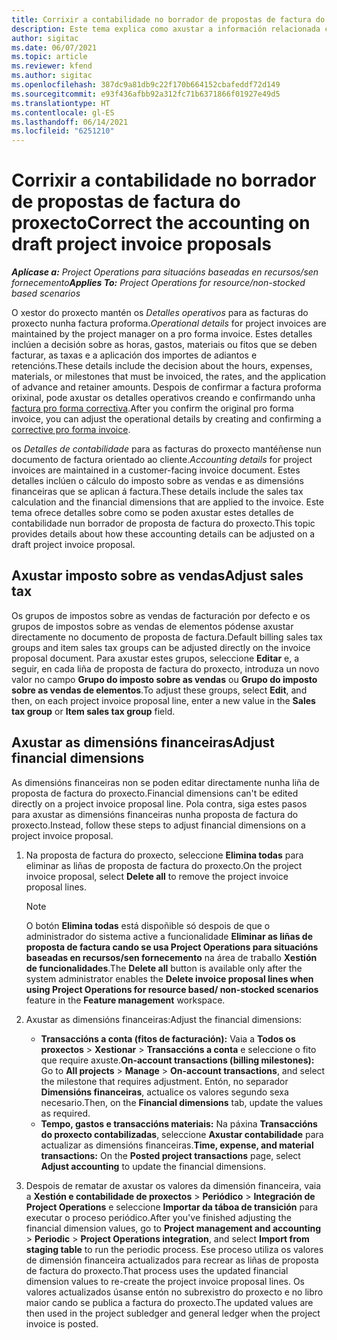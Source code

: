 ```yaml
---
title: Corrixir a contabilidade no borrador de propostas de factura do proxecto
description: Este tema explica como axustar a información relacionada coa contabilidade nun borrador de proposta de factura.
author: sigitac
ms.date: 06/07/2021
ms.topic: article
ms.reviewer: kfend
ms.author: sigitac
ms.openlocfilehash: 387dc9a81db9c22f170b664152cbafeddf72d149
ms.sourcegitcommit: e93f436afbb92a312fc71b6371866f01927e49d5
ms.translationtype: HT
ms.contentlocale: gl-ES
ms.lasthandoff: 06/14/2021
ms.locfileid: "6251210"
---
```

# <a name="correct-the-accounting-on-draft-project-invoice-proposals"></a><span data-ttu-id="74faf-103">Corrixir a contabilidade no borrador de propostas de factura do proxecto</span><span class="sxs-lookup"><span data-stu-id="74faf-103">Correct the accounting on draft project invoice proposals</span></span>

<span data-ttu-id="74faf-104">_**Aplícase a:** Project Operations para situacións baseadas en recursos/sen fornecemento_</span><span class="sxs-lookup"><span data-stu-id="74faf-104">_**Applies To:** Project Operations for resource/non-stocked based scenarios_</span></span>

<span data-ttu-id="74faf-105">O xestor do proxecto mantén os *Detalles operativos* para as facturas do proxecto nunha factura proforma.</span><span class="sxs-lookup"><span data-stu-id="74faf-105">*Operational details* for project invoices are maintained by the project manager on a pro forma invoice.</span></span> <span data-ttu-id="74faf-106">Estes detalles inclúen a decisión sobre as horas, gastos, materiais ou fitos que se deben facturar, as taxas e a aplicación dos importes de adiantos e retencións.</span><span class="sxs-lookup"><span data-stu-id="74faf-106">These details include the decision about the hours, expenses, materials, or milestones that must be invoiced, the rates, and the application of advance and retainer amounts.</span></span> <span data-ttu-id="74faf-107">Despois de confirmar a factura proforma orixinal, pode axustar os detalles operativos creando e confirmando unha [factura pro forma correctiva](../proforma-invoicing/corrective-invoices.md).</span><span class="sxs-lookup"><span data-stu-id="74faf-107">After you confirm the original pro forma invoice, you can adjust the operational details by creating and confirming a [corrective pro forma invoice](../proforma-invoicing/corrective-invoices.md).</span></span>

<span data-ttu-id="74faf-108">os *Detalles de contabilidade* para as facturas do proxecto mantéñense nun documento de factura orientado ao cliente.</span><span class="sxs-lookup"><span data-stu-id="74faf-108">*Accounting details* for project invoices are maintained in a customer-facing invoice document.</span></span> <span data-ttu-id="74faf-109">Estes detalles inclúen o cálculo do imposto sobre as vendas e as dimensións financeiras que se aplican á factura.</span><span class="sxs-lookup"><span data-stu-id="74faf-109">These details include the sales tax calculation and the financial dimensions that are applied to the invoice.</span></span> <span data-ttu-id="74faf-110">Este tema ofrece detalles sobre como se poden axustar estes detalles de contabilidade nun borrador de proposta de factura do proxecto.</span><span class="sxs-lookup"><span data-stu-id="74faf-110">This topic provides details about how these accounting details can be adjusted on a draft project invoice proposal.</span></span>

## <a name="adjust-sales-tax"></a><span data-ttu-id="74faf-111">Axustar imposto sobre as vendas</span><span class="sxs-lookup"><span data-stu-id="74faf-111">Adjust sales tax</span></span>

<span data-ttu-id="74faf-112">Os grupos de impostos sobre as vendas de facturación por defecto e os grupos de impostos sobre as vendas de elementos pódense axustar directamente no documento de proposta de factura.</span><span class="sxs-lookup"><span data-stu-id="74faf-112">Default billing sales tax groups and item sales tax groups can be adjusted directly on the invoice proposal document.</span></span> <span data-ttu-id="74faf-113">Para axustar estes grupos, seleccione **Editar** e, a seguir, en cada liña de proposta de factura do proxecto, introduza un novo valor no campo **Grupo do imposto sobre as vendas** ou **Grupo do imposto sobre as vendas de elementos**.</span><span class="sxs-lookup"><span data-stu-id="74faf-113">To adjust these groups, select **Edit**, and then, on each project invoice proposal line, enter a new value in the **Sales tax group** or **Item sales tax group** field.</span></span>

## <a name="adjust-financial-dimensions"></a><span data-ttu-id="74faf-114">Axustar as dimensións financeiras</span><span class="sxs-lookup"><span data-stu-id="74faf-114">Adjust financial dimensions</span></span>

<span data-ttu-id="74faf-115">As dimensións financeiras non se poden editar directamente nunha liña de proposta de factura do proxecto.</span><span class="sxs-lookup"><span data-stu-id="74faf-115">Financial dimensions can't be edited directly on a project invoice proposal line.</span></span> <span data-ttu-id="74faf-116">Pola contra, siga estes pasos para axustar as dimensións financeiras nunha proposta de factura do proxecto.</span><span class="sxs-lookup"><span data-stu-id="74faf-116">Instead, follow these steps to adjust financial dimensions on a project invoice proposal.</span></span>

1. <span data-ttu-id="74faf-117">Na proposta de factura do proxecto, seleccione **Elimina todas** para eliminar as liñas de proposta de factura do proxecto.</span><span class="sxs-lookup"><span data-stu-id="74faf-117">On the project invoice proposal, select **Delete all** to remove the project invoice proposal lines.</span></span>

    > [!NOTE]
    > <span data-ttu-id="74faf-118">O botón **Elimina todas** está dispoñible só despois de que o administrador do sistema active a funcionalidade **Eliminar as liñas de proposta de factura cando se usa Project Operations para situacións baseadas en recursos/sen fornecemento** na área de traballo **Xestión de funcionalidades**.</span><span class="sxs-lookup"><span data-stu-id="74faf-118">The **Delete all** button is available only after the system administrator enables the **Delete invoice proposal lines when using Project Operations for resource based/ non-stocked scenarios** feature in the **Feature management** workspace.</span></span>

2. <span data-ttu-id="74faf-119">Axustar as dimensións financeiras:</span><span class="sxs-lookup"><span data-stu-id="74faf-119">Adjust the financial dimensions:</span></span>

    - <span data-ttu-id="74faf-120">**Transaccións a conta (fitos de facturación):** Vaia a **Todos os proxectos** \> **Xestionar** \> **Transaccións a conta** e seleccione o fito que require axuste.</span><span class="sxs-lookup"><span data-stu-id="74faf-120">**On-account transactions (billing milestones):** Go to **All projects** \> **Manage** \> **On-account transactions**, and select the milestone that requires adjustment.</span></span> <span data-ttu-id="74faf-121">Entón, no separador **Dimensións financeiras**, actualice os valores segundo sexa necesario.</span><span class="sxs-lookup"><span data-stu-id="74faf-121">Then, on the **Financial dimensions** tab, update the values as required.</span></span>
    - <span data-ttu-id="74faf-122">**Tempo, gastos e transaccións materiais:** Na páxina **Transaccións do proxecto contabilizadas**, seleccione **Axustar contabilidade** para actualizar as dimensións financeiras.</span><span class="sxs-lookup"><span data-stu-id="74faf-122">**Time, expense, and material transactions:** On the **Posted project transactions** page, select **Adjust accounting** to update the financial dimensions.</span></span>

3. <span data-ttu-id="74faf-123">Despois de rematar de axustar os valores da dimensión financeira, vaia a **Xestión e contabilidade de proxectos** \> **Periódico** \> **Integración de Project Operations** e seleccione **Importar da táboa de transición** para executar o proceso periódico.</span><span class="sxs-lookup"><span data-stu-id="74faf-123">After you've finished adjusting the financial dimension values, go to **Project management and accounting** \> **Periodic** \> **Project Operations integration**, and select **Import from staging table** to run the periodic process.</span></span> <span data-ttu-id="74faf-124">Ese proceso utiliza os valores de dimensión financeira actualizados para recrear as liñas de proposta de factura do proxecto.</span><span class="sxs-lookup"><span data-stu-id="74faf-124">That process uses the updated financial dimension values to re-create the project invoice proposal lines.</span></span> <span data-ttu-id="74faf-125">Os valores actualizados úsanse entón no subrexistro do proxecto e no libro maior cando se publica a factura do proxecto.</span><span class="sxs-lookup"><span data-stu-id="74faf-125">The updated values are then used in the project subledger and general ledger when the project invoice is posted.</span></span>
